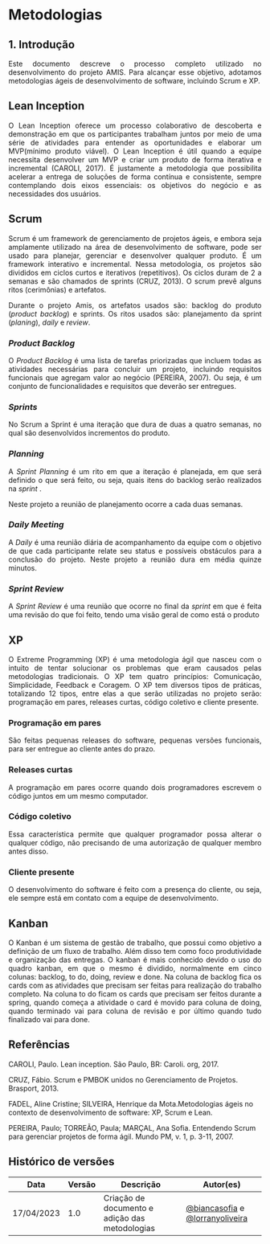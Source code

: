 # Metodologias


## 1. Introdução

<p align="justify"> Este documento descreve o processo completo utilizado no desenvolvimento do projeto AMIS. Para alcançar esse objetivo, adotamos metodologias ágeis de desenvolvimento de software, incluindo Scrum e XP. </p>

## Lean Inception

<p align="justify"> O Lean Inception oferece um processo colaborativo de descoberta e demonstração em que os participantes trabalham juntos por meio de uma série de atividades para entender as oportunidades e elaborar um MVP(mínimo produto viável). O Lean Inception é útil quando a equipe necessita desenvolver um MVP e criar um produto de forma iterativa e incremental (CAROLI, 2017). É justamente a metodologia que possibilita acelerar a entrega de soluções de forma contínua e consistente, sempre contemplando dois eixos essenciais: os objetivos do negócio e as necessidades dos usuários. </p>

## Scrum

<p align="justify"> Scrum é um framework de gerenciamento de projetos ágeis, e embora seja amplamente utilizado na área de desenvolvimento de software, pode ser usado para planejar, gerenciar e desenvolver qualquer produto. É um framework interativo e incremental. Nessa metodologia, os projetos são divididos em ciclos curtos e iterativos (repetitivos). Os ciclos duram de 2 a 
 semanas e são chamados de sprints (CRUZ, 2013). O scrum prevê alguns ritos (cerimônias) e artefatos.
</p>

<p align="justify">Durante o projeto Amis, os artefatos usados são: backlog do produto (<i>product backlog</i>) e sprints. Os ritos usados são: planejamento da sprint (<i>planing</i>), <i>daily</i> e <i>review</i>. </p>

### <i>Product Backlog</i>
<p align="justify">O <i>Product Backlog</i> é uma lista de tarefas priorizadas que incluem todas as atividades necessárias para concluir um projeto, incluindo requisitos funcionais que agregam valor ao negócio (PEREIRA, 2007). Ou seja, é um conjunto de funcionalidades e requisitos que deverão ser entregues. </p>

### <i>Sprints</i>
<p align="justify">No Scrum a Sprint é uma iteração que dura de duas a quatro semanas, no qual são desenvolvidos incrementos do produto.</p>

### <i>Planning</i>
<p align="justify">A <i>Sprint Planning</i> é um rito em que a iteração é planejada, em que será definido o que será feito, ou seja, quais itens do backlog serão realizados na <i>sprint </i>.</p>

<p align="justify"> Neste projeto a reunião de planejamento ocorre a cada duas semanas.</p>

### <i>Daily Meeting</i>

<p align="justify"> A <i>Daily</i> é uma reunião diária de acompanhamento da equipe com o objetivo de que cada participante relate seu status e possíveis obstáculos para a conclusão do projeto. Neste projeto a reunião dura em média quinze minutos. </p>

### <i>Sprint Review</i>
<p align="justify"> A <i>Sprint Review</i>  é uma reunião que ocorre no final da <i>sprint</i> em que é feita uma revisão do que foi feito, tendo uma visão geral de como está o produto </p>


## XP
<p align="justify"> O Extreme Programming (XP) é uma metodologia ágil que nasceu com o intuito de tentar solucionar os problemas que eram causados pelas metodologias tradicionais. O XP tem quatro princípios: Comunicação, Simplicidade, Feedback e Coragem.  O XP tem diversos tipos de práticas, totalizando 12 tipos, entre elas a que serão utilizadas no projeto serão: programação em pares, releases curtas, código coletivo e cliente presente.
</p>

### Programação em pares

<p align="justify"> São feitas pequenas releases do software, pequenas versões funcionais, para ser entregue ao cliente antes do prazo.
</p>


### Releases curtas

<p align="justify"> A programação em pares ocorre quando dois programadores escrevem o código juntos em um mesmo computador.
</p>

### Código coletivo

<p align="justify"> Essa característica permite que qualquer programador possa alterar o qualquer código, não precisando de uma autorização de qualquer membro antes disso.
</p>

### Cliente presente

<p align="justify"> O desenvolvimento do software é feito com a presença do cliente, ou seja, ele sempre está em contato com a equipe de desenvolvimento.
</p>


## Kanban
<p align="justify"> O Kanban é um sistema de gestão de trabalho, que possui como objetivo a definição de um fluxo de trabalho. Além disso tem como foco produtividade e organização das entregas. O kanban é mais conhecido devido o uso do quadro kanban, em que o mesmo é dividido, normalmente em cinco colunas: backlog, to do, doing, review e done. Na coluna de backlog fica os cards com as atividades que precisam ser feitas para realização do trabalho completo. Na coluna to do ficam os cards que precisam ser feitos durante a spring, quando começa a atividade o card é movido para coluna de doing, quando terminado vai para coluna de revisão e por último quando tudo finalizado vai para done. </p>


## Referências

CAROLI, Paulo. Lean inception. São Paulo, BR: Caroli. org, 2017.

CRUZ, Fábio. Scrum e PMBOK unidos no Gerenciamento de Projetos. Brasport, 2013.

FADEL, Aline Cristine; SILVEIRA, Henrique da Mota.Metodologias ágeis no contexto de
desenvolvimento de software: XP, Scrum e Lean. 

PEREIRA, Paulo; TORREÃO, Paula; MARÇAL, Ana Sofia. Entendendo Scrum para gerenciar projetos de forma ágil. Mundo PM, v. 1, p. 3-11, 2007.


## Histórico de versões

| Data       | Versão | Descrição                                              | Autor(es)                                           |
| ---------- | ------ | ------------------------------------------------------ | --------------------------------------------------- |
| 17/04/2023 | 1.0    | Criação de documento e adição das metodologias  |[@biancasofia](https://github.com/biancasofia) e [@lorranyoliveira](https://github.com/lorranyoliveira)|
